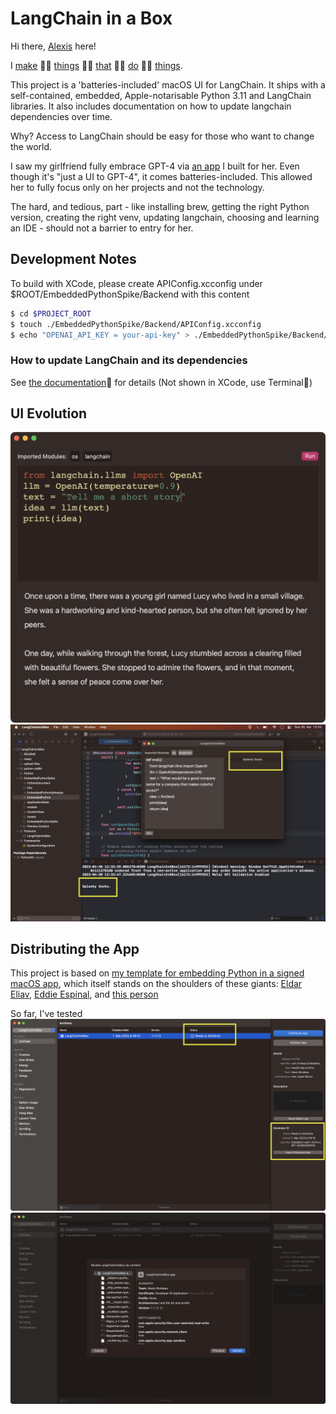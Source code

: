 # LangChain in a Box
Hi there, [Alexis](https://alexisrondeau.me) here! 

I [make](https://jamgpt.app) 👏🏻 [things](https://unblah.me/) 👏🏻 [that](https://getpudding.app/) 👏🏻 [do](https://getstreamline.app/) 👏🏻 [things](https://alexisrondeau.me/algorand-ballet/). 

This project is a 'batteries-included' macOS UI for LangChain. It ships with a self-contained, embedded, Apple-notarisable Python 3.11 and LangChain libraries. It also includes documentation on how to update langchain dependencies over time.

Why? Access to LangChain should be easy for those who want to change the world.

I saw my girlfriend fully embrace GPT-4 via [an app](https://jamgpt.app) I built for her. Even though it's "just a UI to GPT-4", it comes batteries-included. This allowed her to fully focus only on her projects and not the technology.

The hard, and tedious, part - like installing brew, getting the right Python version, creating the right venv, updating langchain, choosing and learning an IDE - should not a barrier to entry for her. 



## Development Notes
To build with XCode, please create APIConfig.xcconfig under $ROOT/EmbeddedPythonSpike/Backend with this content

```bash
$ cd $PROJECT_ROOT
$ touch ./EmbeddedPythonSpike/Backend/APIConfig.xcconfig
$ echo "OPENAI_API_KEY = your-api-key" > ./EmbeddedPythonSpike/Backend/APIConfig.xcconfig
```

### How to update LangChain and its dependencies

See [the documentation](./python-langchain/README.md) for details (Not shown in XCode, use Terminal)

## UI Evolution
![v1.1](v1.1.png)
![First Success](first-success.png)

## Distributing the App 
This project is based on [my template for embedding Python in a signed macOS app](https://github.com/akaalias/EmbeddedPythonAppTemplate), which itself stands on the shoulders of these giants: [Eldar Eliav](https://medium.com/swift2go/embedding-python-interpreter-inside-a-macos-app-and-publish-to-app-store-successfully-309be9fb96a5), [Eddie Espinal](https://medium.com/@eddieespinal), and [this person](https://butternut-ray-869.notion.site/Embedding-Python-in-a-Swift-App-Using-Xcode-Apple-Silicon-and-Intel-59f5a3c832914a96990dfcc0e610c720)

So far, I've tested 
![Notarized with Developer ID](organizer-with-notarized-app-bundle.png)
![Upload and Sign](langchain.zip-content-apple-upload.png)

